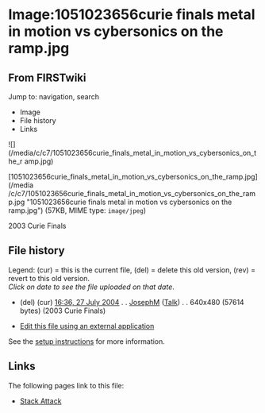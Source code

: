 # Image:1051023656curie finals metal in motion vs cybersonics on the ramp.jpg

## From FIRSTwiki

Jump to: navigation, search

- Image
- File history
- Links

![](/media/c/c7/1051023656curie_finals_metal_in_motion_vs_cybersonics_on_the_r
amp.jpg)

[1051023656curie_finals_metal_in_motion_vs_cybersonics_on_the_ramp.jpg](/media
/c/c7/1051023656curie_finals_metal_in_motion_vs_cybersonics_on_the_ramp.jpg "1051023656curie finals metal in motion vs cybersonics on the ramp.jpg") (57KB, MIME type: `image/jpeg`)

2003 Curie Finals

## File history

Legend: (cur) = this is the current file, (del) = delete this old version, (rev) = revert to this old version.<br>
_Click on date to see the file uploaded on that date_.

- (del) (cur) [16:36, 27 July 2004](/media/c/c7/1051023656curie_finals_metal_in_motion_vs_cybersonics_on_the_ramp.jpg "/media/c/c7/1051023656curie finals metal in motion vs cybersonics on the ramp.jpg") . . [JosephM](User:JosephM "User:JosephM") ([Talk](User_talk:JosephM "User talk:JosephM")) . . 640x480 (57614 bytes) (2003 Curie Finals)

- [Edit this file using an external application](/index.php?title=Image:1051023656curie_finals_metal_in_motion_vs_cybersonics_on_the_ramp.jpg&action=edit&externaledit=true&mode=file "Image:1051023656curie finals metal in motion vs cybersonics on the ramp.jpg")

See the [setup instructions](http://meta.wikimedia.org/wiki/Help:External_editors "http://meta.wikimedia.org/wiki/Help:External_editors") for more information.

## Links

The following pages link to this file:

- [Stack Attack](Stack_Attack "Stack Attack")
